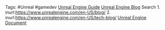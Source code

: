 Tags: #Unreal #gamedev
[Unreal Engine Guide](https://github.com/mikeroyal/Unreal-Engine-Guide)
[Unreal Engine Blog](https://www.unrealengine.com/en-US/blog/unreal-property-system-reflection) 
	Search 
	1. inurl:https://www.unrealengine.com/en-US/blog/
	2. inurl:https://www.unrealengine.com/en-US/tech-blog/
[Unreal Engine Document](https://dev.epicgames.com/documentation/en-us/unreal-engine/)
